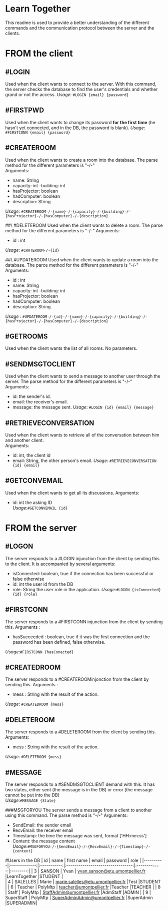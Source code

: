 # Learn Together

This readme is used to provide a better understanding of the different commands and the communication protocol between the server and the clients.


# FROM the client

## \#LOGIN
Used when the client wants to connect to the server. With this command, the server checks the database to find the user's credentials and whether grand or not the access.
*Usage*: `#LOGIN {email} {password}`

## \#FIRSTPWD
Used when the client wants to change its password **for the first time** (he hasn't yet connected, and in the DB, the password is blank).
*Usage*: `#FIRSTCONN {email} {password}`

## \#CREATEROOM
Used when the client wants to create a room into the database. The parse method for the different parameters is "-/-"  
Arguments:
- name: String
- capacity: int
-building: int
- hasProjector: boolean
- hadComputer: boolean
- description: String

*Usage*: `#CREATEROOM-/-{name}-/-{capacity}-/-{building}-/-{hasProjector}-/-{hasComputer}-/-{description}`

##\ #DELETEROOM
Used when the client wants to delete a room. The parse method for the different parameters is "-/-"
Arguments:
- id : int

*Usage*: `#CRATEROOM-/-{id}`

##\ #UPDATEROOM
Used when the client wants to update a room into the database. The parce method for the different parameters is "-/-"
Arguments:
- id : int
- name: String
- capacity: int
-building: int
- hasProjector: boolean
- hadComputer: boolean
- description: String

*Usage* : `#UPDATEROOM-/-{id}-/-{name}-/-{capacity}-/-{building}-/-{hasProjector}-/-{hasComputer}-/-{description}`

## \#GETROOMS
Used when the client wants the list of all rooms.
No parameters.

## \#SENDMSGTOCLIENT
Used when the client wants to send a message to another user through the server. The parse method for the different parameters is "-/-"  
Arguments:
- id: the sender's id.
- email: the receiver's email. 
- message: the message sent.
 *Usage*: `#LOGIN {id} {email} {message}`
 
 ## \#RETRIEVECONVERSATION
 Used when the client wants to retrieve all of the conversation between him and another client.  
 Arguments:
 - id: int, the client id
 - email: String, the other person's email.
 *Usage*: `#RETRIEVECONVERSATION {id} {email}`
 
 ## \#GETCONVEMAIL
 Used when the client wants to get all its discussions.
 Arguments:
 - id: int the asking ID  
 *Usage*:`#GETCONVEMAIL {id}`
 


# FROM the server


## \#LOGON 

The server responds to a #LOGIN injunction from the client by sending this to the client. It is accompanied by several arguments:

 - isConnected: boolean, true if the connection has been successful or false otherwise
 - id: int the user id from the DB
 - role: String the user role in the application.
*Usage*:`#LOGON {isConnected} {id} {role}`

## \#FIRSTCONN
The server responds to a #FIRSTCONN injunction from the client by sending this.
Arguments :
- hasSucceeded : boolean, true if it was the first connection and the password has been defined, false otherwise.

*Usage*:`#FIRSTCONN {hasConected}`

## \#CREATEDROOM
The server responds to a #CREATEROOMinjonction from the client by sending this.
Arguments :
- mess : String with the result of the action.

*Usage*: `#CREATEDROOM {mess}`

 ## \#DELETEROOM
 The server responds to a #DELETEROOM from the client by sending this.
 Arguments:
 - mess : String with the result of the action.

 *Usage*:  `#DELETEROOM {mess}`

## \#MESSAGE
The server responds to a #SENDMSGTOCLIENT demand with this. It has two states, either sent (the message is in the DB) or error (the message cannot be put into the DB)  
*Usage*:`#MESSAGE {State}`

##\#MSGFORYOU
The server sends a message from a client to another using this command. The parse method is "-/-"
Arguments:
- SendEmail: the sender email
- RecvEmail: the receiver email
- Timestamp: the time the message was sent, format ['HH:mm:ss']
- Content: the message content  
*Usage*:`#MSGFORYOU-/-{SendEmail}-/-{RecvEmail}-/-{Timestamp}-/-{content}`

#Users in the DB
| id       |      name     |  first name |           email                   |   password   | role     |
|----------|:-------------:|:-----------:|:---------------------------------:|:------------:|:--------:|
| 3        |  SANSON       | Yvan       | yvan.sanson@etu.umontpellier.fr    |LearnTogether |STUDENT   |      
| 4        |    SALELLES   |   Marie    | marie.salelles@etu.umontpellier.fr |Test          |STUDENT   |
| 6        | Teacher       |    PolyMtp | teacher@umontpellier.fr            |Teacher       |TEACHER   |
| 8        | Staff         | PolyMtp    | StaffAdmin@umontpellier.fr         |AdmStaff      |ADMIN     |
| 9        | SuperStaff    | PolyMtp    | SuperAdminAdmin@umontpellier.fr    |SuperAdmin    |SUPERADMIN|
    